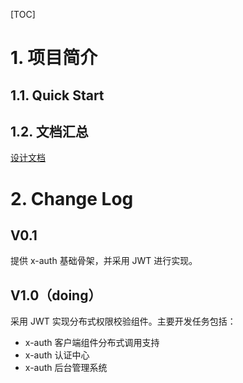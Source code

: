[TOC]

# 1. 项目简介

## 1.1. Quick Start

## 1.2. 文档汇总

[设计文档](./doc/design-document.md)

# 2. Change Log

## V0.1

提供 x-auth 基础骨架，并采用 JWT 进行实现。

## V1.0（doing）

采用 JWT 实现分布式权限校验组件。主要开发任务包括：

- x-auth 客户端组件分布式调用支持
- x-auth 认证中心
- x-auth 后台管理系统